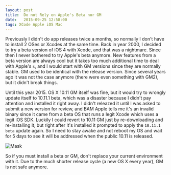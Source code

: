 ```yaml
---
layout: post
title:  Do not Rely on Apple's Beta nor GM
date:   2015-09-25 12:58:00
tags: XCode Apple iOS Mac
---
```


Previously I didn't do app releases twice a months, so normally I don't have to install 2 OSes or Xcodes at the same time. Back in year 2000, I decided to try a beta version of iOS 4 with Xcode, and that was a nightmare. Since then I never bothered to try Apple's beta anymore. New features from a beta version are always cool but it takes too much additional time to deal with Apple's `s`, and I would start with GM versions since they are normally stable. GM used to be identical with the release version. Since several years ago it was not the case anymore (there were even something with GM2), but it didn't break things.

Until this year 2015. OS X 10.11 GM itself was fine, but it would try to wrongly update itself to 10.11.1 beta, which was a disaster because I didn't pay attention and installed it right away. I didn't releazed it until I was asked to submit a new version for review, and BAM Apple tells me it's an invalid binary since it came from a beta OS that runs a legit Xcode which uses a legit iOS SDK. Luckily I could revert to 10.11 GM just by re-downloading and re-installing it, but right after it's installed it prompted to apply the `10.11.1 beta` update again. So I need to stay awake and not reboot my OS and wait for 5 days to see it will be addressed when the public 10.11 is released.

![Mask](https://www.dropbox.com/s/489w82n65657q89/Screenshot%202015-09-25%2011.36.26.png?dl=1 "Screenshot")

So if you must install a beta or GM, don't replace your current environment with it. Due to the much shorter release cycle (a new OS X every year), GM is not safe anymore.
